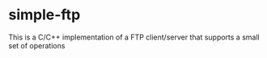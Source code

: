 # simple-ftp
This is a C/C++ implementation of a FTP client/server that supports a small set of operations
